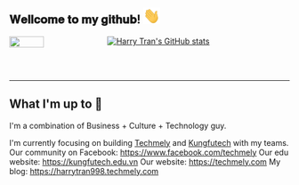 
<h2> 𝐖𝐞𝐥𝐥𝐜𝐨𝐦𝐞 𝐭𝐨 𝐦𝐲 𝐠𝐢𝐭𝐡𝐮𝐛! <img src="https://github.com/harrytran998/harrytran998/blob/master/assets/hithere.gif" width="30px"></h2>

<div>
<img align="left" src="https://github.com/harrytran998/harrytran998/blob/master/assets/unicorn.gif" width="35%" height="45%"/>

[![Harry Tran's GitHub stats](https://github-readme-stats.vercel.app/api?username=harrytran998&count_private=true&show_icons=true&theme=tokyonight)](https://github.com/harrytran)

</div>

<br />
<br />

---

</div>

## What I'm up to 🥳
I'm a combination of Business + Culture + Technology guy. 

I'm currently focusing on building [Techmely](https://techmely.com/) and [Kungfutech](https://kungfutech.edu.vn/) with my teams.
Our community on Facebook: https://www.facebook.com/techmely
Our edu website: https://kungfutech.edu.vn
Our website: https://techmely.com
My blog: https://harrytran998.techmely.com

